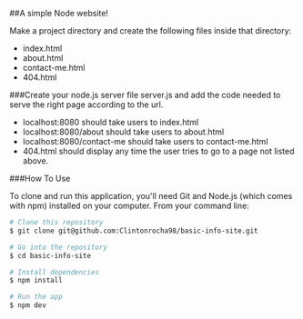 ##A simple Node website!

Make a project directory and create the following files inside that directory:
- index.html
- about.html
- contact-me.html
- 404.html

###Create your node.js server file server.js and add the code needed to serve the right page according to the url.
- localhost:8080 should take users to index.html
- localhost:8080/about should take users to about.html
- localhost:8080/contact-me should take users to contact-me.html
- 404.html should display any time the user tries to go to a page not listed above.

###How To Use

To clone and run this application, you'll need Git and Node.js (which comes with npm) installed on your computer. From your command line:

```bash
# Clone this repository
$ git clone git@github.com:Clintonrocha98/basic-info-site.git

# Go into the repository
$ cd basic-info-site

# Install dependencies
$ npm install

# Run the app
$ npm dev
```